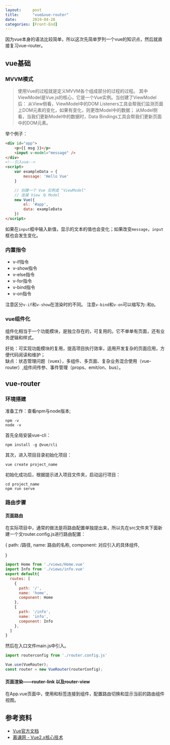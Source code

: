 ```yaml
---
layout:     post
title:      "vue&vue-router"
date:       2019-04-28
categories: [Front-End]
---
```


因为vue本身的语法比较简单，所以这次先简单罗列一个vue的知识点，然后就直接复习vue-router。

<!--more-->

## vue基础

### MVVM模式

> 使用Vue的过程就是定义MVVM各个组成部分的过程的过程。
> 其中ViewModel是Vue.js的核心，它是一个Vue实例。当创建了ViewModel后：
> 从View侧看，ViewModel中的DOM Listeners工具会帮我们监测页面上DOM元素的变化，如果有变化，则更改Model中的数据；
> 从Model侧看，当我们更新Model中的数据时，Data Bindings工具会帮我们更新页面中的DOM元素。

举个例子：

```html
<div id="app">
    <p>{{ msg }}</p>
    <input v-model="message" />
</div>
<!--引入vue-->
<script>
    var exampleData = {
        message: 'Hello Vue'
    }

    // 创建一个 Vue 实例或 "ViewModel"
    // 连接 View 与 Model
    new Vue({
        el: '#app',
        data: exampleData
    })
</script>
```

如果在`input`框中输入新值，显示的文本的值也会变化；如果改变`message`，`input`框也会发生变化。

### 内置指令

- v-if指令
- v-show指令
- v-else指令
- v-for指令
- v-bind指令
- v-on指令

注意区分`v-if`和`v-show`在渲染时的不同。
注意`v-bind`和`v-on`可以缩写为`:`和`@`。

### vue组件化

组件化相当于一个功能模块，是独立存在的，可复用的。它不单单有页面，还有业务逻辑和样式。

好处：可实现功能模块的复用，提高项目执行效率，适用开发复杂的页面应用，方便代码阅读和维护；  
缺点：状态管理问题（vuex），多组件、多页面、复杂业务混合使用（vue-router）,组件间传参、事件管理（props、emit/on、bus）。

## vue-router

### 环境搭建

准备工作：查看npm与node版本;

```node
npm -v
node -v
```

首先全局安装vue-cli：

```node
npm install -g @vue/cli
```

其次，进入项目目录初始化项目：

```node
vue create project_name
```

初始化成功后，根据提示进入项目文件夹，启动运行项目：

```node
cd project_name
npm run serve
```

### 路由步骤

#### 页面路由

在实际项目中，通常的做法是将路由配置单独提出来，所以先在src文件夹下面新建一个文router.config.js进行路由配置：

{
    path: /路径,
    name: 路由的名称,
    component: 对应引入的具体组件,

}

```js
import Home from './views/Home.vue'
import Info from './views/info.vue'
export default{
  routes: [
    {
      path: '/',
      name: 'home',
      component: Home
    },
    {
      path: '/info',
      name: 'info',
      component: Info
    },
  ]
}
```

然后在入口文件main.js中引入。

```js
import routerconfig from './router.config.js'

Vue.use(VueRouter);
const router = new VueRouter(routerConfig);
```

#### 页面渲染——router-link 以及router-view

在App.vue页面中，使用<router-link>和<router-view>标签连接到组件，配置路由切换和显示当前的路由组件视图。

## 参考资料

- [Vue官方文档](https://router.vuejs.org/zh/)  
- [慕课网 - Vue2.x核心技术](https://www.imooc.com/learn/1091)
